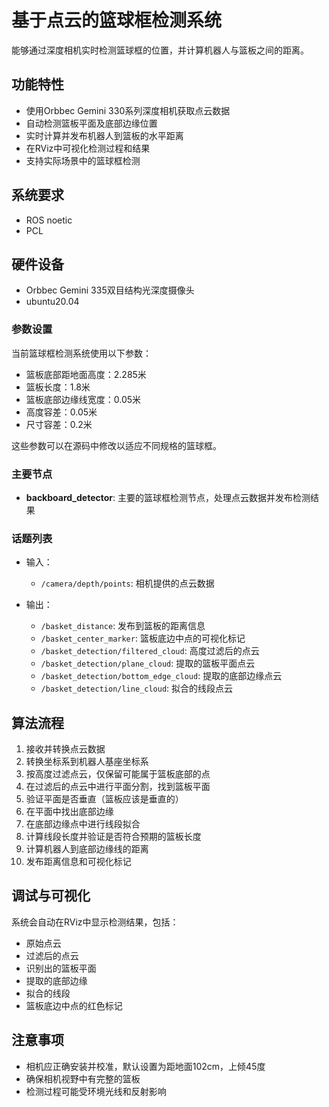 # 基于点云的篮球框检测系统

能够通过深度相机实时检测篮球框的位置，并计算机器人与篮板之间的距离。

## 功能特性

- 使用Orbbec Gemini 330系列深度相机获取点云数据
- 自动检测篮板平面及底部边缘位置
- 实时计算并发布机器人到篮板的水平距离
- 在RViz中可视化检测过程和结果
- 支持实际场景中的篮球框检测

## 系统要求

- ROS noetic
- PCL

## 硬件设备

- Orbbec Gemini 335双目结构光深度摄像头
- ubuntu20.04


### 参数设置

当前篮球框检测系统使用以下参数：
- 篮板底部距地面高度：2.285米
- 篮板长度：1.8米
- 篮板底部边缘线宽度：0.05米
- 高度容差：0.05米
- 尺寸容差：0.2米

这些参数可以在源码中修改以适应不同规格的篮球框。


### 主要节点

- **backboard_detector**: 主要的篮球框检测节点，处理点云数据并发布检测结果

### 话题列表

- 输入：
  - `/camera/depth/points`: 相机提供的点云数据

- 输出：
  - `/basket_distance`: 发布到篮板的距离信息
  - `/basket_center_marker`: 篮板底边中点的可视化标记
  - `/basket_detection/filtered_cloud`: 高度过滤后的点云
  - `/basket_detection/plane_cloud`: 提取的篮板平面点云
  - `/basket_detection/bottom_edge_cloud`: 提取的底部边缘点云
  - `/basket_detection/line_cloud`: 拟合的线段点云

## 算法流程

1. 接收并转换点云数据
2. 转换坐标系到机器人基座坐标系
3. 按高度过滤点云，仅保留可能属于篮板底部的点
4. 在过滤后的点云中进行平面分割，找到篮板平面
5. 验证平面是否垂直（篮板应该是垂直的）
6. 在平面中找出底部边缘
7. 在底部边缘点中进行线段拟合
8. 计算线段长度并验证是否符合预期的篮板长度
9. 计算机器人到底部边缘线的距离
10. 发布距离信息和可视化标记

## 调试与可视化

系统会自动在RViz中显示检测结果，包括：
- 原始点云
- 过滤后的点云
- 识别出的篮板平面
- 提取的底部边缘
- 拟合的线段
- 篮板底边中点的红色标记

## 注意事项

- 相机应正确安装并校准，默认设置为距地面102cm，上倾45度
- 确保相机视野中有完整的篮板
- 检测过程可能受环境光线和反射影响


